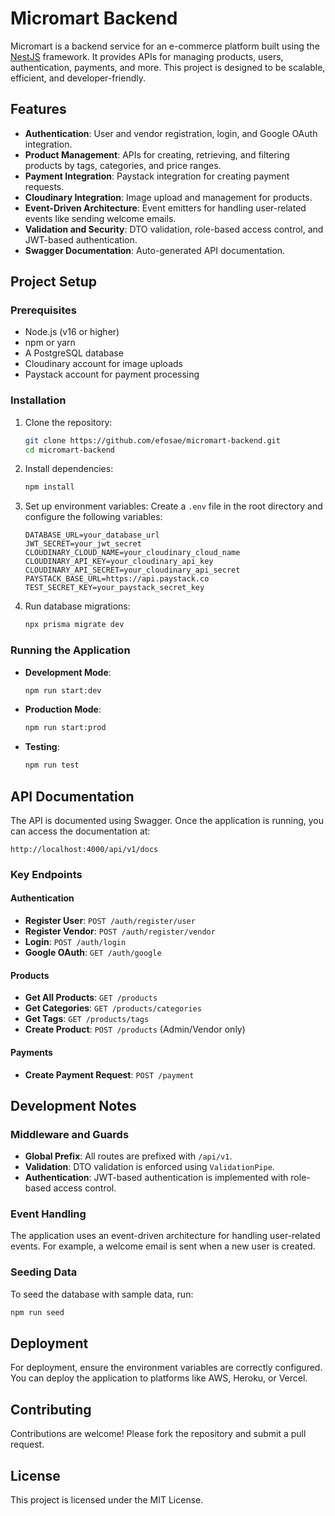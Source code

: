 # Micromart Backend

Micromart is a backend service for an e-commerce platform built using the [NestJS](https://nestjs.com) framework. It provides APIs for managing products, users, authentication, payments, and more. This project is designed to be scalable, efficient, and developer-friendly.

## Features

- **Authentication**: User and vendor registration, login, and Google OAuth integration.
- **Product Management**: APIs for creating, retrieving, and filtering products by tags, categories, and price ranges.
- **Payment Integration**: Paystack integration for creating payment requests.
- **Cloudinary Integration**: Image upload and management for products.
- **Event-Driven Architecture**: Event emitters for handling user-related events like sending welcome emails.
- **Validation and Security**: DTO validation, role-based access control, and JWT-based authentication.
- **Swagger Documentation**: Auto-generated API documentation.

## Project Setup

### Prerequisites

- Node.js (v16 or higher)
- npm or yarn
- A PostgreSQL database
- Cloudinary account for image uploads
- Paystack account for payment processing

### Installation

1. Clone the repository:
   ```bash
   git clone https://github.com/efosae/micromart-backend.git
   cd micromart-backend
   ```

2. Install dependencies:
   ```bash
   npm install
   ```

3. Set up environment variables:
   Create a `.env` file in the root directory and configure the following variables:
   ```env
   DATABASE_URL=your_database_url
   JWT_SECRET=your_jwt_secret
   CLOUDINARY_CLOUD_NAME=your_cloudinary_cloud_name
   CLOUDINARY_API_KEY=your_cloudinary_api_key
   CLOUDINARY_API_SECRET=your_cloudinary_api_secret
   PAYSTACK_BASE_URL=https://api.paystack.co
   TEST_SECRET_KEY=your_paystack_secret_key
   ```

4. Run database migrations:
   ```bash
   npx prisma migrate dev
   ```

### Running the Application

- **Development Mode**:
  ```bash
  npm run start:dev
  ```

- **Production Mode**:
  ```bash
  npm run start:prod
  ```

- **Testing**:
  ```bash
  npm run test
  ```

## API Documentation

The API is documented using Swagger. Once the application is running, you can access the documentation at:

```
http://localhost:4000/api/v1/docs
```

### Key Endpoints

#### Authentication

- **Register User**: `POST /auth/register/user`
- **Register Vendor**: `POST /auth/register/vendor`
- **Login**: `POST /auth/login`
- **Google OAuth**: `GET /auth/google`

#### Products

- **Get All Products**: `GET /products`
- **Get Categories**: `GET /products/categories`
- **Get Tags**: `GET /products/tags`
- **Create Product**: `POST /products` (Admin/Vendor only)

#### Payments

- **Create Payment Request**: `POST /payment`

## Development Notes

### Middleware and Guards

- **Global Prefix**: All routes are prefixed with `/api/v1`.
- **Validation**: DTO validation is enforced using `ValidationPipe`.
- **Authentication**: JWT-based authentication is implemented with role-based access control.

### Event Handling

The application uses an event-driven architecture for handling user-related events. For example, a welcome email is sent when a new user is created.

### Seeding Data

To seed the database with sample data, run:
```bash
npm run seed
```

## Deployment

For deployment, ensure the environment variables are correctly configured. You can deploy the application to platforms like AWS, Heroku, or Vercel.

## Contributing

Contributions are welcome! Please fork the repository and submit a pull request.

## License

This project is licensed under the MIT License.